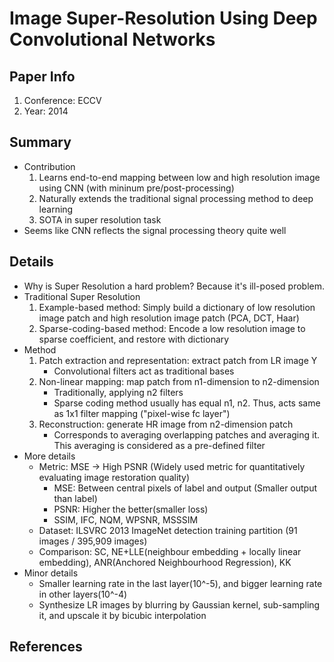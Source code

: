 # Image Super-Resolution Using Deep Convolutional Networks

## Paper Info
1. Conference: ECCV
2. Year: 2014

## Summary
- Contribution
    1. Learns end-to-end mapping between low and high resolution image using CNN (with mininum pre/post-processing)
    2. Naturally extends the traditional signal processing method to deep learning
    3. SOTA in super resolution task
- Seems like CNN reflects the signal processing theory quite well

## Details
- Why is Super Resolution a hard problem? Because it's ill-posed problem.
 - Traditional Super Resolution
     1. Example-based method: Simply build a dictionary of low resolution image patch and high resolution image patch (PCA, DCT, Haar)
     2. Sparse-coding-based method: Encode a low resolution image to sparse coefficient, and restore with dictionary
 - Method
     1. Patch extraction and representation: extract patch from LR image Y
        - Convolutional filters act as traditional bases
     2. Non-linear mapping: map patch from n1-dimension to n2-dimension
        - Traditionally, applying n2 filters
        - Sparse coding method usually has equal n1, n2. Thus, acts same as 1x1 filter mapping ("pixel-wise fc layer")
     3. Reconstruction: generate HR image from n2-dimension patch
        - Corresponds to averaging overlapping patches and averaging it. This averaging is considered as a pre-defined filter
 - More details
     - Metric: MSE -> High PSNR (Widely used metric for quantitatively evaluating image restoration quality)
        - MSE: Between central pixels of label and output (Smaller output than label)
        - PSNR: Higher the better(smaller loss)
        - SSIM, IFC, NQM, WPSNR, MSSSIM
     - Dataset: ILSVRC 2013 ImageNet detection training partition (91 images / 395,909 images)
     - Comparison: SC, NE+LLE(neighbour embedding + locally linear embedding), ANR(Anchored Neighbourhood Regression), KK
 - Minor details
    - Smaller learning rate in the last layer(10^-5), and bigger learning rate in other layers(10^-4)
    - Synthesize LR images by blurring by Gaussian kernel, sub-sampling it, and upscale it by bicubic interpolation

## References
